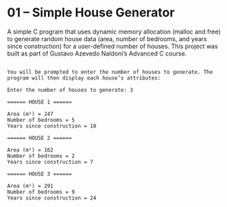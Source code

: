 # 01 – Simple House Generator

A simple C program that uses dynamic memory allocation (malloc and free) to generate random house data (area, number of bedrooms, and years since construction) for a user-defined number of houses. This project was built as part of Gustavo Azevedo Naldoni’s Advanced C course.
```

You will be prompted to enter the number of houses to generate. The program will then display each house’s attributes:

Enter the number of houses to generate: 3

====== HOUSE 1 ======

Area (m²) = 247
Number of bedrooms = 5
Years since construction = 18

====== HOUSE 2 ======

Area (m²) = 162
Number of bedrooms = 2
Years since construction = 7

====== HOUSE 3 ======

Area (m²) = 291
Number of bedrooms = 9
Years since construction = 24
```
